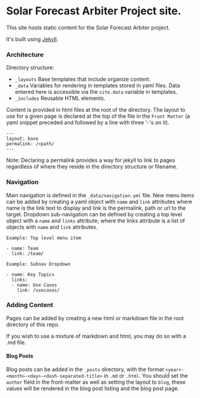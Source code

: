 # Solar Forecast Arbiter Project site.
This site hosts static content for the Solar Forecast Arbiter project.

It's built using [Jekyll](https://jekyllrb.com/). 

### Architecture
Directory structure:

  - `_layouts` Base templates that include organize content.
  - `_data` Variables for rendering in templates stored in yaml files.
     Data entered here is accessible via the `site.data` variable in templates.
  - `_includes` Reusable HTML elements.
	
Content is provided in html files at the root of the directory. The layout to use for a given page is declared at the top of the file in the `Front Matter` (a yaml snippet preceded and followed by a line with three '-'s on it). 
```
---
layout: base
permalink: /<path/
---
```
Note: Declaring a permalink provides a way for jekyll to link to pages regardless of where they reside in the directory structure or filename. 


### Navigation
Main navigation is defined in the `_data/navigation.yml` file. New menu items can be added by creating a yaml object with `name` and `link` attributes where name is the link text to display and link is the permalink, path or url to the target. Dropdown sub-navigation can be defined by creating a top level object with a `name` and `links` attribute, where the links attribute is a list of objects with `name` and `link` attributes. 

```
Example: Top level menu item

- name: Team
  link: /team/

Example: Subnav Dropdown

- name: Key Topics
  links:
  - name: Use Cases
    link: /usecases/
```


### Adding Content

Pages can be added by creating a new html or markdown file in the root directory of this repo. 

If you wish to use a mixture of markdown and html, you may do so with a .md file.

#### Blog Posts

Blog posts can be added in the `_posts` directory, with the format `<year>-<month>-<day>-<dash-separated-title>` in `.md` or `.html`. You should set the `author` field in the front-matter as well as setting the layout to `blog`, these values will be rendered in the blog post listing and the blog post page.
